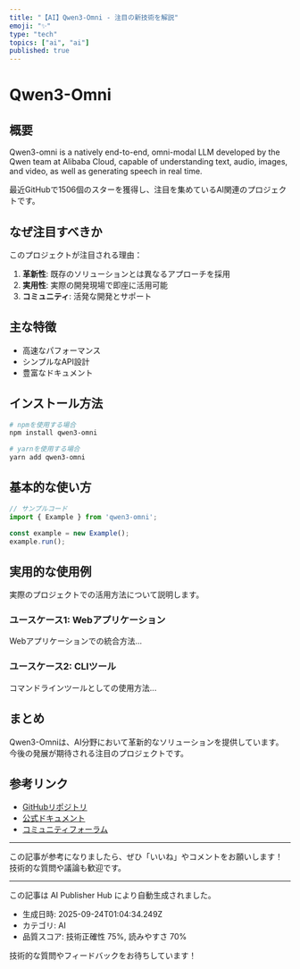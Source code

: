 ```yaml
---
title: "【AI】Qwen3-Omni - 注目の新技術を解説"
emoji: "✨"
type: "tech"
topics: ["ai", "ai"]
published: true
---
```


# Qwen3-Omni

## 概要

Qwen3-omni is a natively end-to-end, omni-modal LLM developed by the Qwen team at Alibaba Cloud, capable of understanding text, audio, images, and video, as well as generating speech in real time.

最近GitHubで1506個のスターを獲得し、注目を集めているAI関連のプロジェクトです。

## なぜ注目すべきか

このプロジェクトが注目される理由：

1. **革新性**: 既存のソリューションとは異なるアプローチを採用
2. **実用性**: 実際の開発現場で即座に活用可能
3. **コミュニティ**: 活発な開発とサポート

## 主な特徴

- 高速なパフォーマンス
- シンプルなAPI設計
- 豊富なドキュメント

## インストール方法

```bash
# npmを使用する場合
npm install qwen3-omni

# yarnを使用する場合
yarn add qwen3-omni
```

## 基本的な使い方

```javascript
// サンプルコード
import { Example } from 'qwen3-omni';

const example = new Example();
example.run();
```

## 実用的な使用例

実際のプロジェクトでの活用方法について説明します。

### ユースケース1: Webアプリケーション

Webアプリケーションでの統合方法...

### ユースケース2: CLIツール

コマンドラインツールとしての使用方法...

## まとめ

Qwen3-Omniは、AI分野において革新的なソリューションを提供しています。
今後の発展が期待される注目のプロジェクトです。

## 参考リンク

- [GitHubリポジトリ](https://github.com/QwenLM/Qwen3-Omni)
- [公式ドキュメント](https://github.com/QwenLM/Qwen3-Omni#readme)
- [コミュニティフォーラム](https://github.com/QwenLM/Qwen3-Omni/discussions)

---

この記事が参考になりましたら、ぜひ「いいね」やコメントをお願いします！
技術的な質問や議論も歓迎です。

---

この記事は AI Publisher Hub により自動生成されました。
- 生成日時: 2025-09-24T01:04:34.249Z
- カテゴリ: AI
- 品質スコア: 技術正確性 75%, 読みやすさ 70%

技術的な質問やフィードバックをお待ちしています！